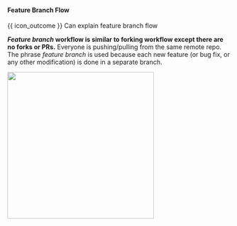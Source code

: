 <div id="title">

#### Feature Branch Flow

</div>

<span id="prereqs"><panel src="../forkingWorkflow/unit-inElsewhere-asFlat.md" boilerplate header="%%{{ icon_prereq }} Revision Control → Forking Workflow%%" /></span>

<span id="outcomes">{{ icon_outcome }} Can explain feature branch flow</span>

<div id="body">

**_Feature branch_ workflow is similar to forking workflow except there are no forks or PRs.** Everyone is pushing/pulling from the same remote repo. The phrase _feature branch_ is used because each new feature (or bug fix, or any other modification) is done in a separate branch. 

<img src="{{baseUrl}}/revisionControl/featureBranchFlow/images/diagram.png" height="330" />
<p/>

</div>

<div id="extras">
  <include src="resources.md" />
</div>